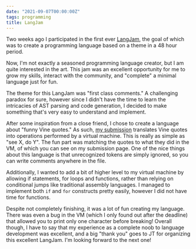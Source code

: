 ```yaml
---
date: "2021-09-07T00:00:00Z"
tags: programming
title: LangJam
---
```

Two weeks ago I participated in the first ever
[LangJam](https://github.com/langjam/langjam), the goal of which was to
create a programming language based on a theme in a 48 hour period.

Now, I'm not exactly a seasoned programming language creator, but I
am quite interested in the art. This jam was an excellent opportunity
for me to grow my skills, interact with the community, and "complete"
a minimal language just for fun.

The theme for this LangJam was "first class comments." A challenging
paradox for sure, however since I didn't have the time to learn the
intricacies of AST parsing and code generation, I decided to make
something that's very easy to understand and implement.

After some inspiration from a close friend, I chose to
create a language about "funny Vine quotes." As such, [my
submission](https://github.com/langjam/jam0001/tree/main/miccah)
translates Vine quotes into operations performed by a virtual
machine. This is really as simple as "see X, do Y". The fun part was
matching the quotes to what they did in the VM, of which you can see
on my submission page. One of the nice things about this language is
that unrecognized tokens are simply ignored, so you can write comments
anywhere in the file.

Additionally, I wanted to add a bit of higher level to my virtual machine
by allowing if statements, for loops and functions, rather than relying
on conditional jumps like traditional assembly languages. I managed to
implement both `if` and `for` constructs pretty easily, however I did
not have time for functions.

Despite not completely finishing, it was a lot of fun creating my
language.  There was even a bug in the VM (which I only found out
after the deadline) that allowed you to print only one character before
breaking! Overall though, I have to say that my experience as a complete
noob to language development was excellent, and a big "thank you" goes
to JT for organizing this excellent LangJam. I'm looking forward to the
next one!
